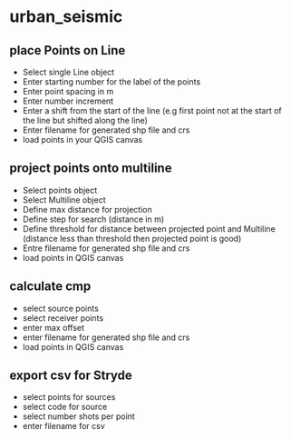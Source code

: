 # urban_seismic

## place Points on Line

- Select single Line object 
- Enter starting number for the label of the points
- Enter point spacing in m
- Enter number increment
- Enter a shift from the start of the line (e.g first point not at the start of the line but shifted along the line)
- Enter filename for generated shp file and crs
- load points in your QGIS canvas

## project points onto multiline
- Select points object
- Select Multiline object
- Define max distance for projection
- Define step for search (distance in m)
- Define threshold for distance between projected point and Multiline (distance less than threshold then projected point is good)
- Entre filename for generated shp file and crs
- load points in QGIS canvas

## calculate cmp
- select source points
- select receiver points
- enter max offset
- enter filename for generated shp file and crs
- load points in QGIS canvas
 
## export csv for Stryde
- select points for sources
- select code for source
- select number shots per point
- enter filename for csv

  
